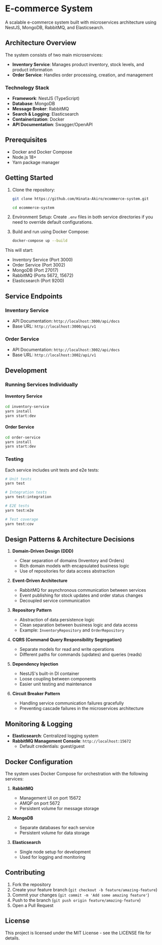 # E-commerce System

A scalable e-commerce system built with microservices architecture using NestJS, MongoDB, RabbitMQ, and Elasticsearch.

## Architecture Overview

The system consists of two main microservices:

- **Inventory Service**: Manages product inventory, stock levels, and product information
- **Order Service**: Handles order processing, creation, and management

### Technology Stack

- **Framework**: NestJS (TypeScript)
- **Database**: MongoDB
- **Message Broker**: RabbitMQ
- **Search & Logging**: Elasticsearch
- **Containerization**: Docker
- **API Documentation**: Swagger/OpenAPI

## Prerequisites

- Docker and Docker Compose
- Node.js 18+
- Yarn package manager

## Getting Started

1. Clone the repository:
   ```bash
   git clone https://github.com/Hinata-Akiro/ecommerce-system.git

   cd ecommerce-system
   ```

2. Environment Setup:
   Create `.env` files in both service directories if you need to override default configurations.

3. Build and run using Docker Compose:
   ```bash
   docker-compose up --build
   ```

This will start:
- Inventory Service (Port 3000)
- Order Service (Port 3002)
- MongoDB (Port 27017)
- RabbitMQ (Ports 5672, 15672)
- Elasticsearch (Port 9200)

## Service Endpoints

### Inventory Service
- API Documentation: `http://localhost:3000/api/docs`
- Base URL: `http://localhost:3000/api/v1`

### Order Service
- API Documentation: `http://localhost:3002/api/docs`
- Base URL: `http://localhost:3002/api/v1`

## Development

### Running Services Individually

#### Inventory Service
```bash
cd inventory-service
yarn install
yarn start:dev
```

#### Order Service
```bash
cd order-service
yarn install
yarn start:dev
```

### Testing

Each service includes unit tests and e2e tests:

```bash
# Unit tests
yarn test

# Integration tests
yarn test:integration

# E2E tests
yarn test:e2e

# Test coverage
yarn test:cov
```

## Design Patterns & Architecture Decisions

1. **Domain-Driven Design (DDD)**
   - Clear separation of domains (Inventory and Orders)
   - Rich domain models with encapsulated business logic
   - Use of repositories for data access abstraction

2. **Event-Driven Architecture**
   - RabbitMQ for asynchronous communication between services
   - Event publishing for stock updates and order status changes
   - Decoupled service communication

3. **Repository Pattern**
   - Abstraction of data persistence logic
   - Clean separation between business logic and data access
   - Example: `InventoryRepository` and `OrderRepository`

4. **CQRS (Command Query Responsibility Segregation)**
   - Separate models for read and write operations
   - Different paths for commands (updates) and queries (reads)

5. **Dependency Injection**
   - NestJS's built-in DI container
   - Loose coupling between components
   - Easier unit testing and maintenance

6. **Circuit Breaker Pattern**
   - Handling service communication failures gracefully
   - Preventing cascade failures in the microservices architecture

## Monitoring & Logging

- **Elasticsearch**: Centralized logging system
- **RabbitMQ Management Console**: `http://localhost:15672`
  - Default credentials: guest/guest

## Docker Configuration

The system uses Docker Compose for orchestration with the following services:

1. **RabbitMQ**
   - Management UI on port 15672
   - AMQP on port 5672
   - Persistent volume for message storage

2. **MongoDB**
   - Separate databases for each service
   - Persistent volume for data storage

3. **Elasticsearch**
   - Single node setup for development
   - Used for logging and monitoring

## Contributing

1. Fork the repository
2. Create your feature branch (`git checkout -b feature/amazing-feature`)
3. Commit your changes (`git commit -m 'Add some amazing feature'`)
4. Push to the branch (`git push origin feature/amazing-feature`)
5. Open a Pull Request

## License

This project is licensed under the MIT License - see the LICENSE file for details.



